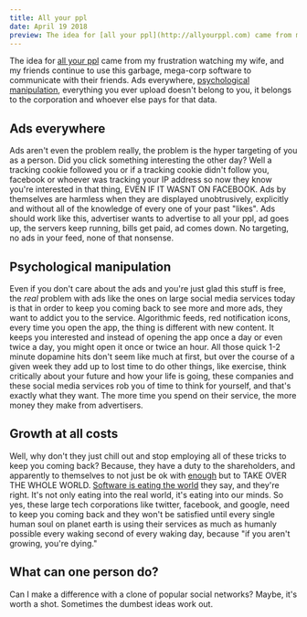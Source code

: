 ```yaml
---
title: All your ppl
date: April 19 2018
preview: The idea for [all your ppl](http://allyourppl.com) came from my frustration watching my wife, and my friends continue to use this garbage, mega-corp software to communicate with their friends. Ads everywhere, problems like...
---
```


The idea for [all your ppl](http://allyourppl.com) came from my frustration watching my wife, and my friends continue to use this garbage, mega-corp software to communicate with their friends. Ads everywhere, [psychological manipulation](https://www.nytimes.com/2014/06/30/technology/facebook-tinkers-with-users-emotions-in-news-feed-experiment-stirring-outcry.html), everything you ever upload doesn't belong to you, it belongs to the corporation and whoever else pays for that data.

## Ads everywhere
Ads aren't even the problem really, the problem is the hyper targeting of you as a person. Did you click something interesting the other day? Well a tracking cookie followed you or if a tracking cookie didn't follow you, facebook or whoever was tracking your IP address so now they know you're interested in that thing, EVEN IF IT WASNT ON FACEBOOK. Ads by themselves are harmless when they are displayed unobtrusively, explicitly and without all of the knowledge of every one of your past "likes". Ads should work like this, advertiser wants to advertise to all your ppl, ad goes up, the servers keep running, bills get paid, ad comes down. No targeting, no ads in your feed, none of that nonsense.

## Psychological manipulation
Even if you don't care about the ads and you're just glad this stuff is free, the *real* problem with ads like the ones on large social media services today is that in order to keep you coming back to see more and more ads, they want to addict you to the service. Algorithmic feeds, red notification icons, every time you open the app, the thing is different with new content. It keeps you interested and instead of opening the app once a day or even twice a day, you might open it once or twice an hour. All those quick 1-2 minute dopamine hits don't seem like much at first, but over the course of a given week they add up to lost time to do other things, like exercise, think critically about your future and how your life is going, these companies and these social media services rob you of time to think for yourself, and that's exactly what they want. The more time you spend on their service, the more money they make from advertisers.

## Growth at all costs
Well, why don't they just chill out and stop employing all of these tricks to keep you coming back? Because, they have a duty to the shareholders, and apparently to themselves to not just be ok with [enough](https://m.signalvnoise.com/enough-1d48019c7335) but to TAKE OVER THE WHOLE WORLD. [Software is eating the world](https://a16z.com/2016/08/20/why-software-is-eating-the-world/) they say, and they're right. It's not only eating into the real world, it's eating into our minds. So yes, these large tech corporations like twitter, facebook, and google, need to keep you coming back and they won't be satisfied until every single human soul on planet earth is using their services as much as humanly possible every waking second of every waking day, because "if you aren't growing, you're dying."

## What can one person do?

Can I make a difference with a clone of popular social networks? Maybe, it's worth a shot. Sometimes the dumbest ideas work out.

